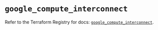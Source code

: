 # `google_compute_interconnect`

Refer to the Terraform Registry for docs: [`google_compute_interconnect`](https://registry.terraform.io/providers/hashicorp/google/5.36.0/docs/resources/compute_interconnect).
